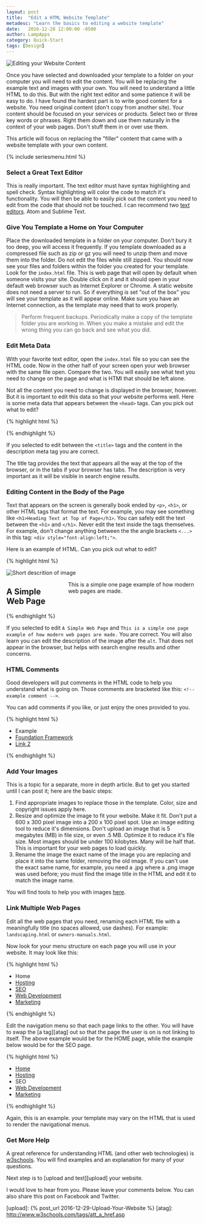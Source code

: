 ```yaml
---
layout: post
title:  "Edit a HTML Website Template"
metadesc: "Learn the basics to editing a website template"
date:   2016-12-28 12:00:00 -0500
author: LampApps
category: Quick-Start
tags: [Design]
---
```


![Editing your Website Content]({{site.url}}/images/edit-html-template.jpg "Editing your Website Content")

Once you have selected and downloaded your template to a folder on your computer you will need to edit the content. You will be replacing the example text and images with your own. You will need to understand a little HTML to do this. But with the right text editor and some patience it will be easy to do. I have found the hardest part is to write good content for a website. You need original content (don't copy from another site). Your content should be focused on your services or products. Select two or three key words or phrases. Right them down and use them naturally in the context of your web pages. Don't stuff them in or over use them.

This article will focus on replacing the "filler" content that came with a website template with your own content.

<!--more-->

{% include seriesmenu.html %}

### Select a Great Text Editor

This is really important. The text editor must have syntax highlighting and spell check. Syntax highlighting will color the code to match it's functionality. You will then be able to easily pick out the content you need to edit from the code that should not be touched. I can recommend two [text editors][texteditors]. Atom and Sublime Text.

### Give You Template a Home on Your Computer

Place the downloaded template in a folder on your computer. Don't bury it too deep, you will access it frequently. If you template downloaded as a compressed file such as zip or gz you will need to unzip them and move them into the folder. Do not edit the files while still zipped. You should now see your files and folders within the folder you created for your template. Look for the `index.html` file. This is web page that will open by default when someone visits your site. Double click on it and it should open in your default web browser such as Internet Explorer or Chrome. A static website does not need a server to run. So if everything is set "out of the box" you will see your template as it will appear online. Make sure you have an Internet connection, as the template may need that to work properly.

> Perform frequent backups. Periodically make a copy of the template folder you are working in. When you make a mistake and edit the wrong thing you can go back and see what you did.

### Edit Meta Data

With your favorite text editor, open the `index.html` file so you can see the HTML code. Now in the other half of your screen open your web browser with the same file open. Compare the two. You will easily see what text you need to change on the page and what is HTMl that should be left alone.

Not all the content you need to change is displayed in the browser, however. But it is important to edit this data so that your website performs well. Here is some meta data that appears between the `<head>` tags. Can you pick out what to edit?

{% highlight html %}
<head>
    <meta charset="utf-8" />
    <meta name="viewport" content="width=device-width, initial-scale=1.0" />
    <title>Example Web Page - Appears at the top of the browser</title>
    <meta name="description" content="This should describe the contents of the page.">
    <link rel="stylesheet" href="http://dhbhdrzi4tiry.cloudfront.net/cdn/sites/foundation.min.css">
</head>
{% endhighlight %}

If you selected to edit between the `<title>` tags and the content in the description meta tag you are correct.

The title tag provides the text that appears all the way at the top of the browser, or in the tabs if your browser has tabs. The description is very important as it will be visible in search engine results.

### Editing Content in the Body of the Page

Text that appears on the screen is generally book ended by `<p>`, `<h1>`, or other HTML tags that format the text. For example, you may see something like `<h1>Heading Text at Top of Page</h1>`.  You can safely edit the text between the `<h1>` and `</h1>`. Never edit the text inside the tags themselves. For example, don't change anything between the the angle brackets `<...>` in this tag: `<div style="font-align:left;">`.

Here is an example of HTML. Can you pick out what to edit?

{% highlight html %}
<div class="row">
    <div class="medium-6 columns medium-push-6">
        <img class="thumbnail" alt="Short descrition of image" src="/images/exmpleimage.jpg">
    </div>
    <div class="medium-6 columns medium-pull-6">
        <h2>A Simple Web Page</h2>
        <p>This is a simple one page example of how modern web pages are made.</p>
    </div>
</div>
{% endhighlight %}

If you selected to edit `A Simple Web Page` and `This is a simple one page example of how modern web pages are made.` You are correct. You will also learn you can edit the description of the image after the `alt`. That does not appear in the browser, but helps with search engine results and other concerns.

### HTML Comments

Good developers will put comments in the HTML code to help you understand what is going on. Those comments are bracketed like this: `<!-- example comment -->`.

You can add comments if you like, or just enjoy the ones provided to you.

{% highlight html %}
    <!-- Start Top Navigation Bar -->
    <div class="top-bar">
      <div class="top-bar-left">
        <ul class="menu">
          <li class="menu-text">Example</li>
          <li><a href="http://foundation.zurb.com/">Foundation Framework</a></li>
          <li><a href="/link2.html">Link 2</a></li>
        </ul>
      </div>
    </div>
    <!-- End Top Navigation Bar -->
{% endhighlight %}

### Add Your Images

This is a topic for a separate, more in depth article. But to get you started until I can post it; here are the basic steps:

1. Find appropriate images to replace those in the template. Color, size and copyright issues apply here.
2. Resize and optimize the image to fit your website. Make it fit. Don't put a 600 x 300 pixel image into a 200 x 100 pixel spot. Use an image editing tool to reduce it's dimensions. Don't upload an image that is 5 megabytes (MB) in file size, or even .5 MB. Optimize it to reduce it's file size. Most images should be under 100 kilobytes. Many will be half that. This is important for your web pages to load quickly.
3. Rename the image the exact name of the image you are replacing and place it into the same folder, removing the old image. If you can't use the exact same name, for example, you need a .jpg where a .png image was used before; you must find the image title in the HTML and edit it to match the image name.

You will find tools to help you with images [here][graphics].

### Link Multiple Web Pages

Edit all the web pages that you need, renaming each HTML file with a meaningfully title (no spaces allowed, use dashes). For example: `landscaping.html` or `owners-manuals.html`.

Now look for your menu structure on each page you will use in your website. It may look like this:

{% highlight html %}
    <!-- Start Top Navigation Bar -->
    <div class="top-bar">
      <div class="top-bar-left">
        <ul class="menu">
          <li class="menu-text">Home</li>
          <li><a href="/hosting.html">Hosting</a></li>
          <li><a href="/seo.html">SEO</a></li>
          <li><a href="/development.html">Web Development</a></li>
          <li><a href="/marketing.html">Marketing</a></li>
        </ul>
      </div>
    </div>
    <!-- End Top Navigation Bar -->
{% endhighlight %}

Edit the navigation menu so that each page links to the other. You will have to swap the [a tag][atag] out so that the page the user is on is not linking to itself. The above example would be for the HOME page, while the example below would be for the SEO page.

{% highlight html %}
    <!-- Start Top Navigation Bar -->
    <div class="top-bar">
      <div class="top-bar-left">
        <ul class="menu">
          <li><a href="/index.html">Home</li>
          <li><a href="/hosting.html">Hosting</a></li>
          <li class="menu-text">SEO</li>
          <li><a href="/development.html">Web Development</a></li>
          <li><a href="/marketing.html">Marketing</a></li>
        </ul>
      </div>
    </div>
    <!-- End Top Navigation Bar -->
{% endhighlight %}


Again, this is an example. your template may vary on the HTML that is used to render the navigational menus.

### Get More Help

A great reference for understanding HTML (and other web technologies) is [w3schools][w3schools]. You will find examples and an explanation for many of your questions.

Next step is to [upload and test][upload] your website.

I would love to hear from you. Please leave your comments below. You can also share this post on Facebook and Twitter.  

[texteditors]: /resources.html#Development
[w3schools]: http://www.w3schools.com/html/default.asp
[graphics]: /resources.html#Graphics
[upload]: {% post_url 2016-12-29-Upload-Your-Website %}
[atag]: http://www.w3schools.com/tags/att_a_href.asp

